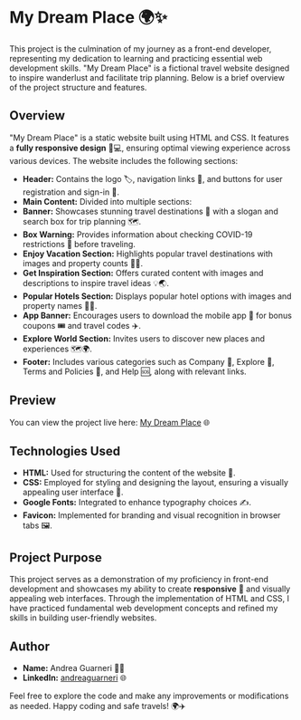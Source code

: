 # My Dream Place 🌍✨

This project is the culmination of my journey as a front-end developer, representing my dedication to learning and practicing essential web development skills. "My Dream Place" is a fictional travel website designed to inspire wanderlust and facilitate trip planning. Below is a brief overview of the project structure and features.

## Overview

"My Dream Place" is a static website built using HTML and CSS. It features a **fully responsive design** 📱💻, ensuring optimal viewing experience across various devices. The website includes the following sections:

- **Header:** Contains the logo 🏷️, navigation links 🧭, and buttons for user registration and sign-in 🔑.
- **Main Content:** Divided into multiple sections:
- **Banner:** Showcases stunning travel destinations 🌅 with a slogan and search box for trip planning 🗺️.
- **Box Warning:** Provides information about checking COVID-19 restrictions 🦠 before traveling.
- **Enjoy Vacation Section:** Highlights popular travel destinations with images and property counts 🌴🏨.
- **Get Inspiration Section:** Offers curated content with images and descriptions to inspire travel ideas 💡🌏.
- **Popular Hotels Section:** Displays popular hotel options with images and property names 🏨📸.
- **App Banner:** Encourages users to download the mobile app 📲 for bonus coupons 🎟️ and travel codes ✈️.
- **Explore World Section:** Invites users to discover new places and experiences 🗺️🌍.
- **Footer:** Includes various categories such as Company 🏢, Explore 🧭, Terms and Policies 📜, and Help 🆘, along with relevant links.

## Preview

You can view the project live here: [My Dream Place](https://mydreamplace-ag.netlify.app/) 🌐

## Technologies Used

- **HTML:** Used for structuring the content of the website 📄.
- **CSS:** Employed for styling and designing the layout, ensuring a visually appealing user interface 🎨.
- **Google Fonts:** Integrated to enhance typography choices ✍️.
- **Favicon:** Implemented for branding and visual recognition in browser tabs 🖼️.

## Project Purpose

This project serves as a demonstration of my proficiency in front-end development and showcases my ability to create **responsive** 🌈 and visually appealing web interfaces. Through the implementation of HTML and CSS, I have practiced fundamental web development concepts and refined my skills in building user-friendly websites.

## Author

- **Name:** Andrea Guarneri 🧑‍💻
- **LinkedIn:** [andreaguarneri](https://linkedin.com/in/andreaguarneri) 🌐

Feel free to explore the code and make any improvements or modifications as needed. Happy coding and safe travels! 🌍✈️
